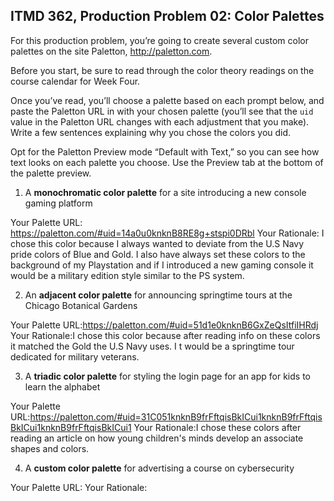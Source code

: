 ## ITMD 362, Production Problem 02: Color Palettes

For this production problem, you’re going to create several custom color palettes on the site
Paletton, http://paletton.com.

Before you start, be sure to read through the color theory readings on the course calendar for Week
Four.

Once you’ve read, you’ll choose a palette based on each prompt below, and paste the Paletton URL in
with your chosen palette (you’ll see that the `uid` value in the Paletton URL changes with each
adjustment that you make). Write a few sentences explaining why you chose the colors you did.

Opt for the Paletton Preview mode “Default with Text,” so you can see how text looks on each palette
you choose. Use the Preview tab at the bottom of the palette preview.

1. A **monochromatic color palette** for a site introducing a new console gaming platform

Your Palette URL: https://paletton.com/#uid=14a0u0knknB8RE8g+stspi0DRbl
Your Rationale: I chose this color because I always wanted to deviate from the U.S Navy pride colors of Blue and Gold. I also have always set these colors to the background of my Playstation and if I introduced a new gaming console it would be  a military edition style similar to the PS system.

2. An **adjacent color palette** for announcing springtime tours at the Chicago Botanical Gardens

Your Palette URL:https://paletton.com/#uid=51d1e0knknB6GxZeQsItfiIHRdj
Your Rationale:I chose this color because after reading info on these colors it matched the Gold the U.S Navy uses. I t would be a springtime tour dedicated for military veterans.

3. A **triadic color palette** for styling the login page for an app for kids to learn the alphabet

Your Palette URL:https://paletton.com/#uid=31C051knknB9frFftqisBkICui1knknB9frFftqisBkICui1knknB9frFftqisBkICui1
Your Rationale:I chose these colors after reading an article on how young children's minds develop an associate shapes and colors.

4. A **custom color palette** for advertising a course on cybersecurity

Your Palette URL:
Your Rationale:
